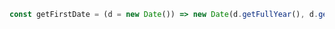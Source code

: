 ~~~ javascript
const getFirstDate = (d = new Date()) => new Date(d.getFullYear(), d.getMonth(), 1);
~~~